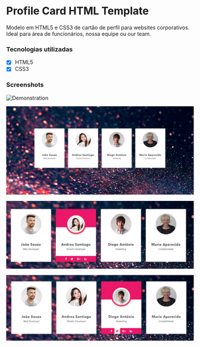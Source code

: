 # Profile Card HTML Template

Modelo em HTML5 e CSS3 de cartão de perfil para websites corporativos.
Ideal para área de funcionários, nossa equipe ou our team.

### Tecnologias utilizadas

- [x] HTML5
- [x] CSS3

### Screenshots

![Demonstration](https://github.com/jeffersonvidal/profile-card/blob/master/screenShots/demo.gif?raw=true)

![Screen1](https://github.com/jeffersonvidal/profile-card/blob/master/screenShots/screen1.PNG?raw=true)

![Screen2](https://github.com/jeffersonvidal/profile-card/blob/master/screenShots/screen2.png?raw=true)

![Screen3](https://github.com/jeffersonvidal/profile-card/blob/master/screenShots/screen3.png?raw=true)
